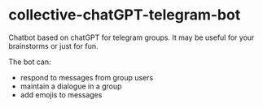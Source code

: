 # collective-chatGPT-telegram-bot
Сhatbot based on chatGPT for telegram groups. 
It may be useful for your brainstorms or just for fun.

The bot can:
- respond to messages from group users
- maintain a dialogue in a group
- add emojis to messages
